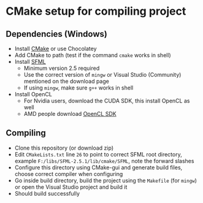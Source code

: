 # CMake setup for compiling project

## Dependencies (Windows)
  - Install [CMake](https://cmake.org/) or use Chocolatey
  - Add CMake to path (test if the command `cmake` works in shell)
  - Install [SFML](https://www.sfml-dev.org/download/sfml/2.5.1/)
    - Minimum version 2.5 required 
    - Use the correct version of `mingw` or Visual Studio (Community) mentioned on the download page
    - If using `mingw`, make sure `g++` works in shell
  - Install OpenCL
    - For Nvidia users, download the CUDA SDK, this install OpenCL as well
    - AMD people download [OpenCL SDK](https://github.com/GPUOpen-LibrariesAndSDKs/OCL-SDK/releases)

## Compiling

  - Clone this repository (or download zip)
  - Edit `CMakeLists.txt` line `26` to point to correct SFML root directory, example `F:/libs/SFML-2.5.1/lib/cmake/SFML`, note the forward slashes
  - Configure this directory using CMake-gui and generate build files, choose correct compiler when configuring
  - Go inside build directory, build the project using the `Makefile` (for `mingw`) or open the Visual Studio project and build it
  - Should build successfully